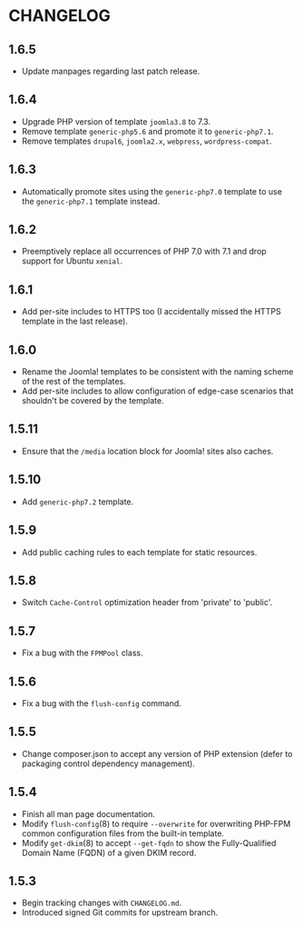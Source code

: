 # CHANGELOG

## 1.6.5

- Update manpages regarding last patch release.

## 1.6.4

- Upgrade PHP version of template `joomla3.8` to 7.3.
- Remove template `generic-php5.6` and promote it to `generic-php7.1`.
- Remove templates `drupal6`, `joomla2.x`, `webpress`, `wordpress-compat`.

## 1.6.3

- Automatically promote sites using the `generic-php7.0` template to use the
  `generic-php7.1` template instead.

## 1.6.2

- Preemptively replace all occurrences of PHP 7.0 with 7.1 and drop support for
  Ubuntu `xenial`.

## 1.6.1

- Add per-site includes to HTTPS too (I accidentally missed the HTTPS template
  in the last release).

## 1.6.0

- Rename the Joomla! templates to be consistent with the naming scheme of the
  rest of the templates.
- Add per-site includes to allow configuration of edge-case scenarios that
  shouldn't be covered by the template.

## 1.5.11

- Ensure that the `/media` location block for Joomla! sites also caches.

## 1.5.10

- Add `generic-php7.2` template.

## 1.5.9

- Add public caching rules to each template for static resources.

## 1.5.8

- Switch `Cache-Control` optimization header from 'private' to 'public'.

## 1.5.7

- Fix a bug with the `FPMPool` class.

## 1.5.6

- Fix a bug with the `flush-config` command.

## 1.5.5

- Change composer.json to accept any version of PHP extension (defer to
  packaging control dependency management).

## 1.5.4

- Finish all man page documentation.
- Modify `flush-config`(8) to require `--overwrite` for overwriting PHP-FPM
  common configuration files from the built-in template.
- Modify `get-dkim`(8) to accept `--get-fqdn` to show the Fully-Qualified Domain
  Name (FQDN) of a given DKIM record.

## 1.5.3

- Begin tracking changes with `CHANGELOG.md`.
- Introduced signed Git commits for upstream branch.
